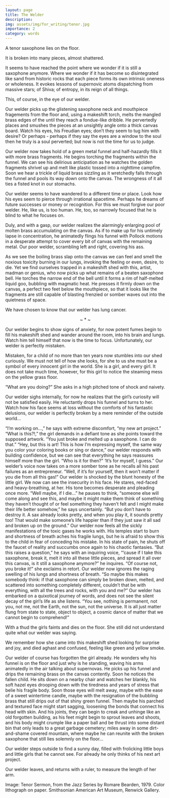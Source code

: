 ```yaml
---
layout: page
title: The Welder
description: 
img: assets/img/for_writing/tenor.jpg
importance: 2
category: words
---
```


A tenor saxophone lies on the floor.

It is broken into many pieces, almost shattered.

It seems to have reached the point where we wonder if it is still a saxophone anymore. Where we wonder if it has become so disintegrated like sand from historic rocks that each piece forms its own intrinsic oneness or wholeness. It evokes lessons of supernovic atoms dispatching from massive stars; of Shiva; of entropy, in its reign of all things.

This, of course, in the eye of our welder.

Our welder picks up the glistening saxophone neck and mouthpiece fragements from the floor and, using a makeshift torch, melts the mangled brass edges of the until they reach a fondue-like dribble. He pervertedly places and smushes the pieces at an unsightly angle onto a thick canvas board. Watch his eyes, his Freudian eyes; don’t they seem to tug him with desire? Or perhaps - perhaps if they say the eyes are a window to the soul then he truly is a soul perverted; but now is not the time for us to judge.

Our welder now takes hold of a green metal funnel and half-hazardly fills it with more brass fragments. He begins torching the fragments within the funnel. We can see his delirious anticipation as he watches the golden fragments shrivel up and melt like plastic tossed into a nighttime campfire. Soon we hear a trickle of liquid brass sizzling as it wretchedly falls through the funnel and pools its way down onto the canvas. The wrongness of it all ties a fisted knot in our stomachs.

Our welder seems to have wandered to a different time or place. Look how his eyes seem to pierce through irrational spacetime. Perhaps he dreams of future successes or money or recognition. For this we must forgive our poor welder. He, like us, is too human. He, too, so narrowly focused that he is blind to what he focuses on.

Duly, and with a gasp, our welder realizes the alarmingly enlarging pool of molten brass accumulating on the canvas. As if to make up for his untimely lapse in concentration, he animatedly flings his funnel with Pollock motions in a desperate attempt to cover every bit of canvas with the remaining metal. Our poor welder, scrambling left and right, covering his ass.

As we see the boiling brass slap onto the canvas we can feel and smell the noxious toxicity burning in our lungs, invoking the feeling or even, desire, to die. Yet we find ourselves trapped in a makeshift shed with this, artist, madman or genius, who now picks up what remains of a beaten saxophone bell. He torches the narrow end of the bell until it forms a rim of half-melted liquid goo, bubbling with magmatic heat. He presses it firmly down on the canvas, a perfect two feet below the mouthpiece, so that it looks like the fragments are still capable of blasting frenzied or somber waves out into the quietness of space.
	
We have chosen to know that our welder has lung cancer.

<p><center> ~ * ~ </center></p>

Our welder begins to show signs of anxiety, for now potent fumes begin to fill his makeshift shed and wander around the room, into his brain and lungs. Watch him tell himself that now is the time to focus. Unfortunately, our welder is perfectly mistaken.

Mistaken, for a child of no more than ten years now stumbles into our shed curiously. We must not tell of how she looks, for she to us she must be a symbol of every innocent girl in the world. She is a girl, and every girl. It does not take much time, however, for this girl to notice the steaming mess on the yellow grass floor.

“What are you doing?” She asks in a high pitched tone of shock and naivety.

Our welder sighs internally, for now he realizes that the girl’s curiosity will not be satisfied easily. He reluctantly drops his funnel and turns to her. Watch how his face seems at loss without the comforts of his fantastic delusions, our welder is perfectly broken by a mere reminder of the outside world... 

“I’m working on…,” he says with extreme discomfort, “my new art project.”
“What is this?!,” the girl demands in a defiant tone as she points toward the supposed artwork. “You just broke and melted up a saxophone. I can do that.”
“Hey, but this is art! This is how I’m expressing myself, the same way you color your coloring books or sing or dance,” our welder responds with building confidence, but we can see that everything he says reassures himself more than the girl.
“Who is it for then?”
‘It’s for myself, I guess.” Our welder’s voice now takes on a more somber tone as he recalls all his past failures as an entrepreneur.
“Well, if it’s for yourself, then it won’t matter if you die from all this gas!”
Our welder is shocked by the blunt honesty of the little girl. We now can see the insecurity in his face. He stares, red-faced and heavy-breathing, at her. His tone becomes desperate and pleading once more. “Well maybe, if I die...” he pauses to think, “someone else will come along and see this, and maybe it might make them think of something they haven’t thought of or feel something they haven’t felt and I might make their life better somehow,” he says uncertainly. 
“But you don’t have to destroy it. A sax already looks pretty, and when you play it, it sounds pretty too! That would make someone’s life happier than if they just saw it all sad and broken up on the ground.”
Our welder now feels all the sickly manifestations of the toxic gases he works with. His temples start to burn and shortness of breath aches his fragile lungs, but he is afraid to show this to the child in fear of conceding his mistake. In his state of pain, he shuts off the faucet of reality and succumbs once again to his chaotic fantasies.
“But this raises a question,” he says with an inquiring voice, “’cause if I take this saxophone, break it, melt it into all these little pieces, and spread it all over this canvas, is it still a saxophone anymore?” he inquires.
“Of course not, you broke it!” she exclaims in retort.
Our welder now ignores the raging swelling of his lungs and shortness of breath. “So maybe this makes somebody think: if that saxophone can simply be broken down, melted, and scattered into something completely different, couldn’t that be with everything, with all the trees and rocks, with you and me?” Our welder has embarked on a quixotical journey of words, and does not see the silent decay of the girl’s life as she listens. “You see, nothing is permanent, not you, not me, not the Earth, not the sun, not the universe. It is all just matter flung from state to state, object to object, a cosmic dance of matter that we cannot begin to comprehend!”

With a thud the girls faints and dies on the floor. She still did not understand quite what our welder was saying. 

We remember how she came into this makeshift shed looking for surprise and joy, and died aghast and confused, feeling like green and yellow smoke.

Our welder of course has forgotten the girl already. He wonders why his funnel is on the floor and just why is he standing, waving his arms animatedly in the air talking about supernovas. He picks up his funnel and drips the remaining brass on the canvas contently. Soon he notices the fallen child. He sits down on a nearby chair and watches her blankly, his soft hazel eyes drooping down with the tiredness and years of stress that belie his fragile body. Soon those eyes will melt away, maybe with the ease of a sweet wintertime candle, maybe with the resignation of the bubbling brass that still drips out of that shiny green funnel. Then maybe his parched and textured face might start sagging, loosening the bonds that connect his head with skin. And his joints, they can begin to creak and unhinge like an old forgotten building, as his feet might begin to sprout leaves and shoots, and his body might crumple like a paper ball and be thrust into some distant bin that only leads to a great garbage cemetery; miles away in some dirt-and-shame covered mountain, where maybe he can reunite with the broken saxophone that still lies solemnly on the floor...

Our welder steps outside to find a sunny day, filled with frolicking little boys and little girls that he cannot see. For already he only thinks of his next art project. 

Our welder leaves, and returns with a ruler, to measure the length of her arm.



Image: Tenor Sermon, from the Jazz Series by Romare Bearden, 1979. Color lithograph on paper. Smithsonian American Art Museum, Renwick Gallery.